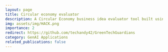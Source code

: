 ```yaml
---
layout: page
title: Circular economy evaluator
description: A Circular Economy business idea evaluator tool built using Gen-AI.
img: assets/img/HACK.png
importance: 2
redirect: https://github.com/techandy42/GreenTechGuardians
category: GenAI Applications
related_publications: false
---
```

